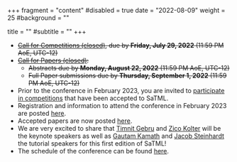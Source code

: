 +++
fragment = "content"
#disabled = true
date = "2022-08-09"
weight = 25
#background = ""

title = ""
#subtitle = ""
+++
* ~~[Call for Competitions (closed)](/participate-cfc), due by **Friday, July 29, 2022** (11:59 PM AoE, UTC-12)~~
* ~~[Call for Papers (closed)](/participate-cfp):~~
  * ~~Abstracts due by **Monday, August 22, 2022** (11:59 PM AoE, UTC-12)~~ 
  * ~~Full Paper​ ​submissions due by **Thursday, September 1, 2022** (11:59 PM AoE, UTC-12)~~
* Prior to the conference in February 2023, you are invited to [participate in competitions](/participate-competitions)  that have been accepted to SaTML.
* Registration and information to attend the conference in February 2023 are posted [here](/attend).
* Accepted papers are now posted [here](/accepted-papers).
* We are very excited to share that [Timnit
  Gebru](https://www.dair-institute.org/about) and [Zico
  Kolter](https://zicokolter.com/) will be the keynote speakers as well as
  [Gautam Kamath](http://www.gautamkamath.com/)
  and [Jacob Steinhardt](https://jsteinhardt.stat.berkeley.edu/) the tutorial speakers for this first
  edition of SaTML! 
* The schedule of the conference can be found [here](/schedule).